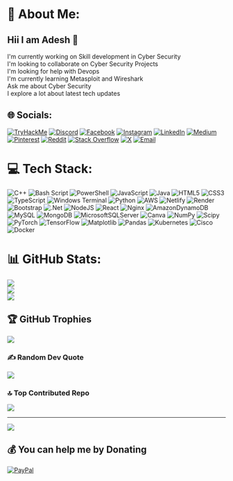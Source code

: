 # 💫 About Me:
## Hii I am Adesh 👋
I'm currently working on Skill development in Cyber Security<br>I'm looking to collaborate on  Cyber Security Projects<br>I'm looking for help with Devops<br>I'm currently learning Metasploit and Wireshark<br>Ask me about Cyber Security<br>I explore a lot about latest tech updates


## 🌐 Socials:
[![TryHackMe](https://tryhackme-badges.s3.amazonaws.com/BlackMafia8918.png "Your Image Badge")](https://tryhackme.com)
[![Discord](https://img.shields.io/badge/Discord-%237289DA.svg?logo=discord&logoColor=white)](https://discord.gg/lone_wolf3178) 
[![Facebook](https://img.shields.io/badge/Facebook-%231877F2.svg?logo=Facebook&logoColor=white)](https://facebook.com/AadeshYadav) 
[![Instagram](https://img.shields.io/badge/Instagram-%23E4405F.svg?logo=Instagram&logoColor=white)](https://instagram.com/yadavaadesh309) 
[![LinkedIn](https://img.shields.io/badge/LinkedIn-%230077B5.svg?logo=linkedin&logoColor=white)](https://linkedin.com/in/adesh-y-1b398b249) 
[![Medium](https://img.shields.io/badge/Medium-12100E?logo=medium&logoColor=white)](https://medium.com/@yadavadesh309) 
[![Pinterest](https://img.shields.io/badge/Pinterest-%23E60023.svg?logo=Pinterest&logoColor=white)](https://pinterest.com/yadavadesh309) 
[![Reddit](https://img.shields.io/badge/Reddit-%23FF4500.svg?logo=Reddit&logoColor=white)](https://reddit.com/user/Longjumping-Fix-5913) 
[![Stack Overflow](https://img.shields.io/badge/-Stackoverflow-FE7A16?logo=stack-overflow&logoColor=white)](https://stackoverflow.com/users/20609354) 
[![X](https://img.shields.io/badge/X-black.svg?logo=X&logoColor=white)](https://x.com/AadeshY12253723) 
[![Email](https://img.shields.io/badge/Email-D14836?logo=gmail&logoColor=white)](mailto:aadeshyadav309@gmail.com)

# 💻 Tech Stack:
![C++](https://img.shields.io/badge/c++-%2300599C.svg?style=for-the-badge&logo=c%2B%2B&logoColor=white) ![Bash Script](https://img.shields.io/badge/bash_script-%23121011.svg?style=for-the-badge&logo=gnu-bash&logoColor=white) ![PowerShell](https://img.shields.io/badge/PowerShell-%235391FE.svg?style=for-the-badge&logo=powershell&logoColor=white) ![JavaScript](https://img.shields.io/badge/javascript-%23323330.svg?style=for-the-badge&logo=javascript&logoColor=%23F7DF1E) ![Java](https://img.shields.io/badge/java-%23ED8B00.svg?style=for-the-badge&logo=openjdk&logoColor=white) ![HTML5](https://img.shields.io/badge/html5-%23E34F26.svg?style=for-the-badge&logo=html5&logoColor=white) ![CSS3](https://img.shields.io/badge/css3-%231572B6.svg?style=for-the-badge&logo=css3&logoColor=white) ![TypeScript](https://img.shields.io/badge/typescript-%23007ACC.svg?style=for-the-badge&logo=typescript&logoColor=white) ![Windows Terminal](https://img.shields.io/badge/Windows%20Terminal-%234D4D4D.svg?style=for-the-badge&logo=windows-terminal&logoColor=white) ![Python](https://img.shields.io/badge/python-3670A0?style=for-the-badge&logo=python&logoColor=ffdd54) ![AWS](https://img.shields.io/badge/AWS-%23FF9900.svg?style=for-the-badge&logo=amazon-aws&logoColor=white) ![Netlify](https://img.shields.io/badge/netlify-%23000000.svg?style=for-the-badge&logo=netlify&logoColor=#00C7B7) ![Render](https://img.shields.io/badge/Render-%46E3B7.svg?style=for-the-badge&logo=render&logoColor=white) ![Bootstrap](https://img.shields.io/badge/bootstrap-%238511FA.svg?style=for-the-badge&logo=bootstrap&logoColor=white) ![.Net](https://img.shields.io/badge/.NET-5C2D91?style=for-the-badge&logo=.net&logoColor=white) ![NodeJS](https://img.shields.io/badge/node.js-6DA55F?style=for-the-badge&logo=node.js&logoColor=white) ![React](https://img.shields.io/badge/react-%2320232a.svg?style=for-the-badge&logo=react&logoColor=%2361DAFB) ![Nginx](https://img.shields.io/badge/nginx-%23009639.svg?style=for-the-badge&logo=nginx&logoColor=white) ![AmazonDynamoDB](https://img.shields.io/badge/Amazon%20DynamoDB-4053D6?style=for-the-badge&logo=Amazon%20DynamoDB&logoColor=white) ![MySQL](https://img.shields.io/badge/mysql-4479A1.svg?style=for-the-badge&logo=mysql&logoColor=white) ![MongoDB](https://img.shields.io/badge/MongoDB-%234ea94b.svg?style=for-the-badge&logo=mongodb&logoColor=white) ![MicrosoftSQLServer](https://img.shields.io/badge/Microsoft%20SQL%20Server-CC2927?style=for-the-badge&logo=microsoft%20sql%20server&logoColor=white) ![Canva](https://img.shields.io/badge/Canva-%2300C4CC.svg?style=for-the-badge&logo=Canva&logoColor=white) ![NumPy](https://img.shields.io/badge/numpy-%23013243.svg?style=for-the-badge&logo=numpy&logoColor=white) ![Scipy](https://img.shields.io/badge/SciPy-%230C55A5.svg?style=for-the-badge&logo=scipy&logoColor=%white) ![PyTorch](https://img.shields.io/badge/PyTorch-%23EE4C2C.svg?style=for-the-badge&logo=PyTorch&logoColor=white) ![TensorFlow](https://img.shields.io/badge/TensorFlow-%23FF6F00.svg?style=for-the-badge&logo=TensorFlow&logoColor=white) ![Matplotlib](https://img.shields.io/badge/Matplotlib-%23ffffff.svg?style=for-the-badge&logo=Matplotlib&logoColor=black) ![Pandas](https://img.shields.io/badge/pandas-%23150458.svg?style=for-the-badge&logo=pandas&logoColor=white) ![Kubernetes](https://img.shields.io/badge/kubernetes-%23326ce5.svg?style=for-the-badge&logo=kubernetes&logoColor=white) ![Cisco](https://img.shields.io/badge/cisco-%23049fd9.svg?style=for-the-badge&logo=cisco&logoColor=black) ![Docker](https://img.shields.io/badge/docker-%230db7ed.svg?style=for-the-badge&logo=docker&logoColor=white)
# 📊 GitHub Stats:
![](https://github-readme-stats.vercel.app/api?username=AdeshYadav8918&theme=dark&hide_border=false&include_all_commits=false&count_private=false)<br/>
![](https://nirzak-streak-stats.vercel.app/?user=AdeshYadav8918&theme=dark&hide_border=false)<br/>
![](https://github-readme-stats.vercel.app/api/top-langs/?username=AdeshYadav8918&theme=dark&hide_border=false&include_all_commits=false&count_private=false&layout=compact)

## 🏆 GitHub Trophies
![](https://github-profile-trophy.vercel.app/?username=AdeshYadav8918&theme=radical&no-frame=true&no-bg=false&margin-w=4)

### ✍️ Random Dev Quote
![](https://quotes-github-readme.vercel.app/api?type=horizontal&theme=radical)

### 🔝 Top Contributed Repo
![](https://github-contributor-stats.vercel.app/api?username=AdeshYadav8918&limit=5&theme=dark&combine_all_yearly_contributions=true)

---
[![](https://visitcount.itsvg.in/api?id=AdeshYadav8918&icon=0&color=0)](https://visitcount.itsvg.in)

  ## 💰 You can help me by Donating
  [![PayPal](https://img.shields.io/badge/PayPal-00457C?style=for-the-badge&logo=paypal&logoColor=white)](https://paypal.me/aadeshyadav309@gmail.com) 

  
<!-- Proudly created with GPRM ( https://gprm.itsvg.in ) -->
